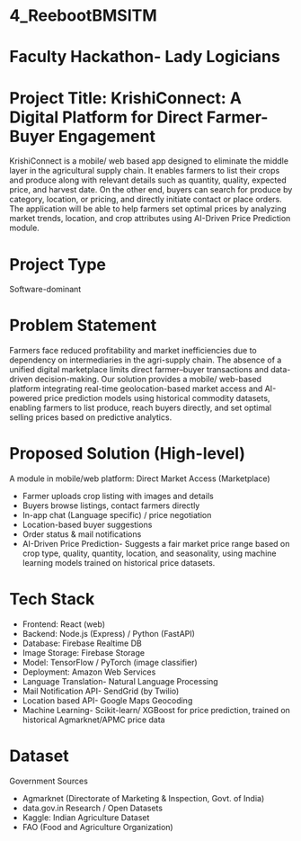 # 4_ReebootBMSITM
# Faculty Hackathon- Lady Logicians

# Project Title: KrishiConnect: A Digital Platform for Direct Farmer-Buyer Engagement
KrishiConnect is a mobile/ web based app designed to eliminate the middle layer in the agricultural supply chain. It enables farmers to list their crops and produce along with relevant details such as quantity, quality, expected price, and harvest date. On the other end, buyers can search for produce by category, location, or pricing, and directly initiate contact or place orders. The application will be able to help farmers set optimal prices by analyzing market trends, location, and crop attributes using AI-Driven Price Prediction module.

# Project Type
Software-dominant

# Problem Statement
Farmers face reduced profitability and market inefficiencies due to dependency on intermediaries in the agri-supply chain. The absence of a unified digital marketplace limits direct farmer–buyer transactions and data-driven decision-making. Our solution provides a mobile/ web-based platform integrating real-time geolocation-based market access and AI-powered price prediction models using historical commodity datasets, enabling farmers to list produce, reach buyers directly, and set optimal selling prices based on predictive analytics.

# Proposed Solution (High-level)
A module in mobile/web platform:
   Direct Market Access (Marketplace)
   - Farmer uploads crop listing with images and details
   - Buyers browse listings, contact farmers directly
   - In-app chat (Language specific) / price negotiation
   - Location-based buyer suggestions
   - Order status & mail notifications
   - AI-Driven Price Prediction- Suggests a fair market price range based on crop type, quality, quantity,       location, and seasonality, using machine learning models trained on historical price datasets.

# Tech Stack 
- Frontend: React (web)
- Backend: Node.js (Express) / Python (FastAPI)
- Database: Firebase Realtime DB
- Image Storage: Firebase Storage
- Model: TensorFlow / PyTorch (image classifier)
- Deployment: Amazon Web Services
- Language Translation- Natural Language Processing
- Mail Notification API- SendGrid (by Twilio)
- Location based API- Google Maps Geocoding
- Machine Learning- Scikit-learn/ XGBoost for price prediction, trained on historical Agmarknet/APMC price   data

# Dataset
Government Sources
- Agmarknet (Directorate of Marketing & Inspection, Govt. of India)
- data.gov.in
Research / Open Datasets
- Kaggle: Indian Agriculture Dataset
- FAO (Food and Agriculture Organization)




